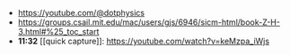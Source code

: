 - https://youtube.com/@dotphysics
- https://groups.csail.mit.edu/mac/users/gjs/6946/sicm-html/book-Z-H-3.html#%25_toc_start
- **11:32** [[quick capture]]: https://youtube.com/watch?v=keMzpa_iWjs